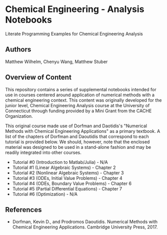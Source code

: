# Chemical Engineering - Analysis Notebooks
Literate Programming Examples for Chemical Engineering Analysis

## Authors
Matthew Wilhelm, Chenyu Wang, Matthew Stuber

## Overview of Content

This repository contains a series of supplemental notebooks intended for use
in courses centered around application of numerical methods with a chemical engineering
context. This content was originally developed for the junior level, Chemical
Engineering Analysis course at the University of Connecticut through funding provided by a Mini Grant from the CACHE Organization.

This original course made use of Dorfman and Daotidis's "Numerical Methods with Chemical Engineering Applications" as a primary textbook. A list of the chapters of Dorfman and Daoutidis that correspond to each tutorial is provided below. We should, however, note that the enclosed material was designed to be used in a stand-alone fashion and may be readily integrated into other courses.

- Tutorial \#0 (Introduction to Matlab/Julia) - N/A
- Tutorial \#1 (Linear Algebraic Systems) - Chapter 2
- Tutorial \#2 (Nonlinear Algebraic Systems) - Chapter 3
- Tutorial \#3 (ODEs, Initial Value Problems) - Chapter 4
- Tutorial \#4 (ODEs, Boundary Value Problems) - Chapter 6
- Tutorial \#5 (Partial Differential Equations) - Chapter 7
- Tutorial \#6 (Optimization) - N/A

## References
- Dorfman, Kevin D., and Prodromos Daoutidis. Numerical Methods with Chemical Engineering Applications. Cambridge University Press, 2017.
